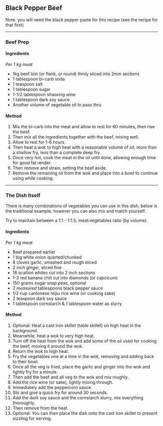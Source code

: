 ## Black Pepper Beef

Note. you will need the black pepper paste for this recipe (see the recipe for that first)

---

### Beef Prep

#### Ingredients

*Per 1 kg meat*

* 1kg beef loin (or flank, or round) thinly sliced into 2mm sections
* 1 tablespoon bi-carb soda
* 1 teaspoon salt
* 1 tablespoon sugar
* 1-1/2 tablespoon shaoxing wine
* 1 tablespoon dark soy sauce
* Another volume of vegetable oil to pass thru

#### Method

1. Mix the bi-carb into the meat and allow to rest for 60 minutes, then rise the beef.
1. Then mix all the ingredients together with the beef, mixing well.
1. Allow to rest for 1-6 hours.
1. Then heat a wok to high heat with a reasonable volume of oil, more than a shallow fry, less than a complete deep fry.
1. Once very hot, cook the meat in the oil until done, allowing enough time for good fat render.
1. Then remove and strain, setting the beef aside.
1. Remove the remaining oil from the wok and place into a bowl to continue using while cooking.

---

### The Dish Itself

There is many combinations of vegetables you can use in this dish, below is the traditional example, however you can also mix and match yourself.

Try to maintain between a 1:1 - 1:1.5; meat:vegetables ratio (by volume).

#### Ingredients

*Per 1 kg meat*

* Beef prepared earlier
* 1 big white onion quarted/chunked
* 8 cloves garlic, smashed and rough sliced
* 2 inch ginger, sliced fine
* 16 scallion whites cut into 2 inch sections
* 1-2 red banana chili cut into diamonds (or capcicum)
* 150 grams sugar snap peas, optional
* 2 *measured* tablespoons black pepper sauce
* 1/2 cup cantonese mijiu rice wine (or cooking sake)
* 2 teaspoon dark soy sauce
* 1 tablespoon cornstarch & 1 tablespoon water as slurry


#### Method

1. Optional: Heat a cast iron skillet (table skillet) on high heat in the background.
1. Meanwhile, heat a wok to very high heat.
1. Turn off the heat from the wok and add some of the oil used for cooking the beef, moving it around the wok.
1. Return the wok to high heat.
1. Fry the vegetables one at a time in the wok, removing and adding back to their bowl.
1. Once all the veg is fried, place the garlic and ginger into the wok and lightly fry for a minute.
1. Then add the beef and all veg to the wok and mix roughly.
1. Add the rice wine (or sake), lightly mixing through.
1. Immediately add the peppercorn sauce.
1. Stir and give a quick fry for around 30 seconds.
1. Add the dark soy sauce and the cornstarch slurry, mix everything thoroughly.
1. Then remove from the heat.
1. Optional: You can then place the dish onto the cast iron skillet to present sizzling for serving.
